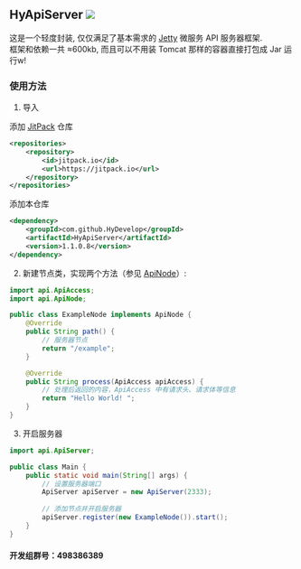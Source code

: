 ## HyApiServer [![](https://jitpack.io/v/HyDevelop/JettyServer.svg)](https://jitpack.io/#HyDevelop/JettyServer)  
这是一个轻度封装, 仅仅满足了基本需求的 [Jetty](https://www.eclipse.org/jetty/) 微服务 API 服务器框架.<br>
框架和依赖一共 ≈600kb, 而且可以不用装 Tomcat 那样的容器直接打包成 Jar 运行w!<br>

### 使用方法  
1. 导入  

添加 [JitPack](https://jitpack.io/) 仓库  
`````xml
<repositories>
    <repository>
        <id>jitpack.io</id>
        <url>https://jitpack.io</url>
    </repository>
</repositories>
`````

添加本仓库  
`````xml
<dependency>
    <groupId>com.github.HyDevelop</groupId>
    <artifactId>HyApiServer</artifactId>
    <version>1.1.0.8</version>
</dependency>
`````

2. 新建节点类，实现两个方法（参见 [ApiNode](https://github.com/HyDevelop/JettyServer/blob/master/src/main/java/api/ApiNode.java)）:  

`````Java
import api.ApiAccess;
import api.ApiNode;

public class ExampleNode implements ApiNode {
    @Override
    public String path() {
        // 服务器节点
        return "/example";
    }

    @Override
    public String process(ApiAccess apiAccess) {
        // 处理后返回的内容，ApiAccess 中有请求头、请求体等信息
        return "Hello World! ";
    }
}
`````

3. 开启服务器  

`````Java
import api.ApiServer;

public class Main {
    public static void main(String[] args) {
        // 设置服务器端口
        ApiServer apiServer = new ApiServer(2333);
        
        // 添加节点并开启服务器
        apiServer.register(new ExampleNode()).start();
    }
}
`````

#### 开发组群号：498386389  
